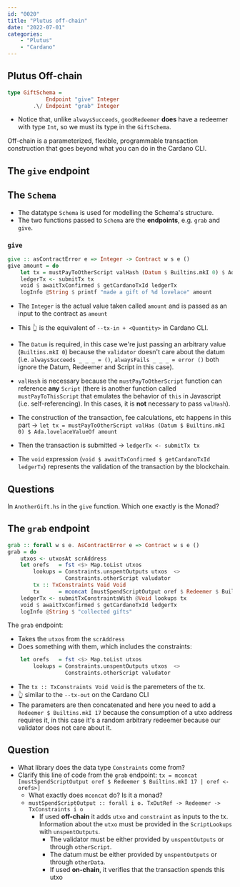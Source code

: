 ```yaml
---
id: "0020"
title: "Plutus off-chain"
date: "2022-07-01"
categories: 
    - "Plutus"
    - "Cardano"
---
```


## Plutus Off-chain

```Haskell
type GiftSchema = 
            Endpoint "give" Integer
        .\/ Endpoint "grab" Integer
```

- Notice that, unlike `alwaysSucceeds`, `goodRedeemer` **does** have a redeemer with type `Int`, so we must its type in the `GiftSchema`.

Off-chain is a parameterized, flexible, programmable transaction construction that goes beyond what you can do in the Cardano CLI.

## The `give` endpoint

## The `Schema`

- The datatype `Schema` is used for modelling the Schema's structure.
- The two functions passed to `Schema` are the **endpoints**, e.g. `grab` and `give`.

### `give`

```Haskell
give :: asContractError e => Integer -> Contract w s e ()
give amount = do
    let tx = mustPayToOtherScript valHash (Datum $ Builtins.mkI 0) $ Ada.lovelaceValueOf amount
    ledgerTx <- submitTx tx
    void $ awaitTxConfirmed $ getCardanoTxId ledgerTx
    logInfo @String $ printf "made a gift of %d lovelace" amount
```

- The `Integer` is the actual value taken called `amount` and is passed as an input to the contract as `amount`
- This 👆 is the equivalent of `--tx-in + <Quantity>` in Cardano CLI.
- The `Datum` is required, in this case we're just passing an arbitrary value (`Builtins.mkI 0`) because the `validator` doesn't care about the datum (i.e. `alwaysSucceeds _ _ _ = ()`, `alwaysFails _ _ _ = error ()` both ignore the Datum, Redeemer and Script in this case).
- `valHash` is necessary because the `mustPayToOtherScript` function can reference **any** `Script` (there is another function called `mustPayToThisScript` that emulates the behavior of `this` in Javascript (i.e. self-referencing). In this cases, it is **not** necessary to pass `valHash`).

- The construction of the transaction, fee calculations, etc happens in this part -> `let tx = mustPayToOtherScript valHas (Datum $ Builtins.mkI 0) $ Ada.lovelaceValueOf amount`

- Then the transaction is submitted -> `ledgerTx <- submitTx tx`

- The `void` expression (`void $ awaitTxConfirmed $ getCardanoTxId ledgerTx`) represents the validation of the transaction by the blockchain.

## Questions

In `AnotherGift.hs` in the `give` function. Which one exactly is the Monad?

## The `grab` endpoint

```Haskell
grab :: forall w s e. AsContractError e => Contract w s e ()
grab = do
    utxos <- utxosAt scrAddress
    let orefs   = fst <$> Map.toList utxos
        lookups = Constraints.unspentOutputs utxos  <>
                  Constraints.otherScript valudator
        tx :: TxConstraints Void Void
        tx      = mconcat [mustSpendScriptOutput oref $ Redeemer $ Builtins.mkI 17 | oref <- orefs]
    ledgerTx <- submitTxConstraintsWith @Void lookups tx
    void $ awaitTxConfirmed $ getCardanoTxId ledgerTx
    logInfo @String $ "collected gifts"
```

The `grab` endpoint:

- Takes the `utxos` from the `scrAddress`
- Does something with them, which includes the constraints:

```Haskell
    let orefs   = fst <$> Map.toList utxos
        lookups = Constraints.unspentOutputs utxos  <>
                  Constraints.otherScript valudator
```

- The `tx :: TxConstraints Void Void` is the paremeters of the tx.
- 👆 similar to the `--tx-out` on the Cardano CLI
- The parameters are then concatenated and here you need to add a `Redeemer $ Builtins.mkI 17` because the consumption of a utxo address requires it, in this case it's a random arbitrary redeemer because our validator does not care about it.

## Question

- What library does the data type `Constraints` come from?
- Clarify this line of code from the `grab` endpoint: `tx = mconcat [mustSpendScriptOutput oref $ Redeemer $ Builtins.mkI 17 | oref <- orefs>]`
  - What exactly does `mconcat` do? Is it a monad?
  - `mustSpendScriptOutput :: forall i o. TxOutRef -> Redeemer -> TxConstraints i o`
    - If used **off-chain** it adds `utxo` and `constraint` as inputs to the tx. Information about the `utxo` must be provided in the `ScriptLookups` with `unspentOutputs`.
      - The validator must be either provided by `unspentOutputs` or through `otherScript`.
      - The datum must be either provided by `unspentOutputs` or through `otherData`.
      - If used **on-chain**, it verifies that the transaction spends this utxo